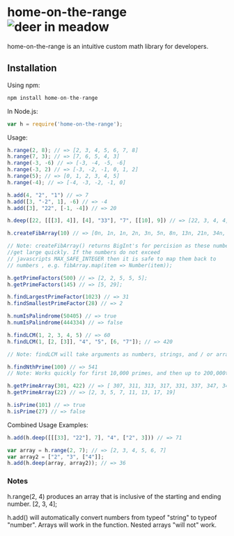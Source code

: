 # home-on-the-range ![deer in meadow](https://i.ibb.co/mC2wVF4/forest2.jpg)
home-on-the-range is an intuitive custom math library for developers.

## Installation
Using npm:
```javascript
npm install home-on-the-range
```
In Node.js:
```javascript
var h = require('home-on-the-range');
```
Usage:
```javascript
h.range(2, 8); // => [2, 3, 4, 5, 6, 7, 8]
h.range(7, 3); // => [7, 6, 5, 4, 3]
h.range(-3, -6) // => [-3, -4, -5, -6]
h.range(-3, 2) // => [-3, -2, -1, 0, 1, 2]
h.range(5); // => [0, 1, 2, 3, 4, 5]
h.range(-4); // => [-4, -3, -2, -1, 0]

h.add(4, "2", "1") // => 7
h.add([3, "-2", 1], -6) // => -4
h.add([3], "22", [-1, -4]) // => 20

h.deep([22, [[[3], 4]], [4], "33"], "7", [[10], 9]) // => [22, 3, 4, 4, "33", "7", 10, 9];

h.createFibArray(10) // => [0n, 1n, 1n, 2n, 3n, 5n, 8n, 13n, 21n, 34n, 55n, 89n, 144n];

// Note: createFibArray() returns BigInt's for percision as these numbers 
//get large quickly. If the numbers do not exceed
// javascripts MAX_SAFE_INTEGER then it is safe to map them back to
// numbers , e.g. fibArray.map(item => Number(item));

h.getPrimeFactors(500) // => [2, 2, 5, 5, 5];
h.getPrimeFactors(145) // => [5, 29];

h.findLargestPrimeFactor(1023) // => 31
h.findSmallestPrimeFactor(28) // => 2

h.numIsPalindrome(50405) // => true
h.numIsPalindrome(444334) // => false

h.findLCM(1, 2, 3, 4, 5) // => 60
h.findLCM(1, [2, [3]], "4", "5", [6, "7"]); // => 420

// Note: findLCM will take arguments as numbers, strings, and / or arrays. #intuitive.

h.findNthPrime(100) // => 541
// Note: Works quickly for first 10,000 primes, and then up to 200,000th prime in less than 10 seconds. After the 200,00th prime no promises, but your computer may be faster than mine!

h.getPrimeArray(301, 422) // => [ 307, 311, 313, 317, 331, 337, 347, 349, 353 ]
h.getPrimeArray(22) // => [2, 3, 5, 7, 11, 13, 17, 19]

h.isPrime(101) // => true
h.isPrime(27) // => false

```

Combined Usage Examples:
```javascript
h.add(h.deep([[[33], "22"], 7], "4", ["2", 3])) // => 71

var array = h.range(2, 7); // => [2, 3, 4, 5, 6, 7]
var array2 = ["2", "3", ["4"]];
h.add(h.deep(array, array2)); // => 36
```

### Notes
h.range(2, 4) produces an array that is inclusive of the starting and
ending number. [2, 3, 4];

h.add() will automatically convert numbers from typeof "string" to typeof "number". Arrays will work in the function. Nested arrays "will not" work.
